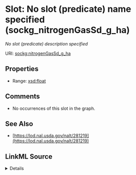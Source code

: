 

# Slot: No slot (predicate) name specified (sockg_nitrogenGasSd_g_ha)


_No slot (predicate) description specified_







URI: [sockg:nitrogenGasSd_g_ha](https://idir.uta.edu/sockg-ontology/docs/nitrogenGasSd_g_ha)



<!-- no inheritance hierarchy -->








## Properties

* Range: [xsd:float](http://www.w3.org/2001/XMLSchema#float)





## Comments

* No occurrences of this slot in the graph.

## See Also

* [https://lod.nal.usda.gov/nalt/281219](https://lod.nal.usda.gov/nalt/281219)



## LinkML Source

<details>

```yaml
name: sockg_nitrogenGasSd_g_ha
description: No slot (predicate) description specified
title: No slot (predicate) name specified
comments:
- No occurrences of this slot in the graph.
from_schema: soc-kg
see_also:
- https://lod.nal.usda.gov/nalt/281219
rank: 1000
domain: sockg_GasNutrientLoss
slot_uri: sockg:nitrogenGasSd_g_ha
alias: sockg_nitrogenGasSd_g_ha
range: float

```
</details>